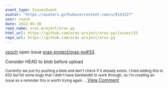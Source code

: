 ```yaml
---
event_type: IssuesEvent
avatar: "https://avatars.githubusercontent.com/u/814322?"
user: vsoch
date: 2022-05-30
repo_name: oras-project/oras-py
html_url: https://github.com/oras-project/oras-py/issues/33
repo_url: https://github.com/oras-project/oras-py
---
```


<a href='https://github.com/vsoch' target='_blank'>vsoch</a> open issue <a href='https://github.com/oras-project/oras-py/issues/33' target='_blank'>oras-project/oras-py#33</a>.

<p>Consider HEAD to blob before upload</p><small>Currently we just try pushing a blob and don't check if it already exists. I tried adding this to #32 but hit some bugs that I didn't have bandwidth to work through, so I'm creating an issue as a reminder this is worth trying again....</small><a href='https://github.com/oras-project/oras-py/issues/33' target='_blank'>View Comment</a>